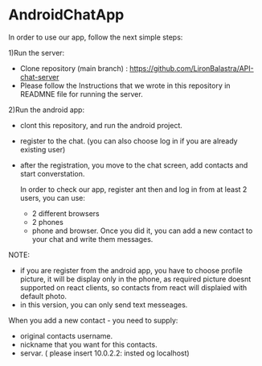 # AndroidChatApp
In order to use our app, follow the next simple steps:

1)Run the server:
- Clone repository (main branch) : https://github.com/LironBalastra/API-chat-server
- Please follow the Instructions that we wrote in this repository in READMNE file for running the server. 

2)Run the android app:
- clont this repository, and run the android project. 
- register to the chat. (you can also choose log in if you are already existing user)
- after the registration, you move to the chat screen, add contacts and start converstation.

  In order to check our app, register ant then and log in from at least 2 users, you can use:
  - 2 different browsers
  - 2 phones
  -  phone and browser.
  Once you did it, you can add a new contact to your chat and write them messages.

NOTE:
- if you are register from the android app, you have to choose profile picture, it will be display only in the phone, as required
  picture doesnt supported on react clients, so contacts from react will displaied with default photo. 
- in this version, you can only send text messeages.


When you add a new contact - you need to supply:
- original contacts username.
- nickname that you want for this contacts.
- servar. ( please insert 10.0.2.2: insted og localhost)
